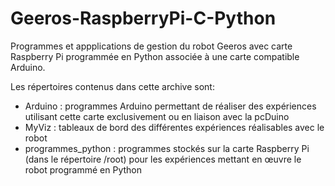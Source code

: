 # Geeros-RaspberryPi-C-Python
Programmes et appplications de gestion du robot Geeros avec carte Raspberry Pi programmée en Python associée à une carte compatible Arduino.

Les répertoires contenus dans cette archive sont:


- Arduino : programmes Arduino permettant de réaliser des expériences utilisant cette carte exclusivement ou en liaison avec la pcDuino
- MyViz : tableaux de bord des différentes expériences réalisables avec le robot
- programmes_python : programmes stockés sur la carte Raspberry Pi (dans le répertoire /root) pour les expériences mettant en œuvre le robot programmé en Python

